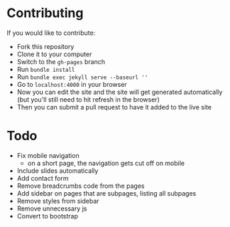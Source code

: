 # Contributing

If you would like to contribute:

* Fork this repository
* Clone it to your computer
* Switch to the `gh-pages` branch
* Run `bundle install`
* Run `bundle exec jekyll serve --baseurl ''`
* Go to `localhost:4000` in your browser
* Now you can edit the site and the site will get generated automatically (but you'll still need to hit refresh in the browser)
* Then you can submit a pull request to have it added to the live site

# Todo

* Fix mobile navigation
  - on a short page, the navigation gets cut off on mobile
* Include slides automatically
* Add contact form
* Remove breadcrumbs code from the pages
* Add sidebar on pages that are subpages, listing all subpages
* Remove styles from sidebar
* Remove unnecessary js
* Convert to bootstrap
